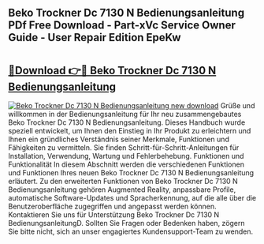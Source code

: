 ## Beko Trockner Dc 7130 N Bedienungsanleitung PDf Free Download - Part-xVc Service Owner Guide - User Repair Edition EpeKw

# <h2><a href="http://df46og.blite.top/?on=Beko+Trockner+Dc+7130+N+Bedienungsanleitung">🔗Download 👉🔴 Beko Trockner Dc 7130 N Bedienungsanleitung</a></h2>

[![Beko Trockner Dc 7130 N Bedienungsanleitung new download](https://i.imgur.com/lujVjoI.png)](http://df46og.blite.top/?on=Beko+Trockner+Dc+7130+N+Bedienungsanleitung)
Grüße und willkommen in der Bedienungsanleitung für Ihr neu zusammengebautes Beko Trockner Dc 7130 N Bedienungsanleitung. Dieses Handbuch wurde speziell entwickelt, um Ihnen den Einstieg in Ihr Produkt zu erleichtern und Ihnen ein gründliches Verständnis seiner Merkmale, Funktionen und Fähigkeiten zu vermitteln. Sie finden Schritt-für-Schritt-Anleitungen für Installation, Verwendung, Wartung und Fehlerbehebung. Funktionen und Funktionalität In diesem Abschnitt werden die verschiedenen Funktionen und Funktionen Ihres neuen Beko Trockner Dc 7130 N Bedienungsanleitung erläutert. Zu den erweiterten Funktionen von Beko Trockner Dc 7130 N Bedienungsanleitung gehören Augmented Reality, anpassbare Profile, automatische Software-Updates und Spracherkennung, auf die alle über die Benutzeroberfläche zugegriffen und angepasst werden können. Kontaktieren Sie uns für Unterstützung Beko Trockner Dc 7130 N BedienungsanleitungD. Sollten Sie Fragen oder Bedenken haben, zögern Sie bitte nicht, sich an unser engagiertes Kundensupport-Team zu wenden.
